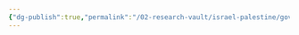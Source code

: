 ```yaml
---
{"dg-publish":true,"permalink":"/02-research-vault/israel-palestine/governments/fatah/","created":"2025-08-22T20:56:44.182-04:00","updated":"2025-08-22T21:01:00.147-04:00"}
---
```


